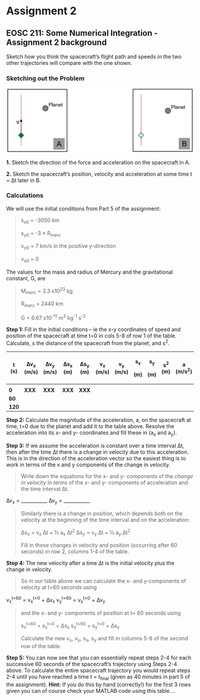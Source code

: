 # Assignment 2

## EOSC 211: Some Numerical Integration - Assignment 2 background

Sketch how you think the spacecraft’s flight path and speeds in the two
other trajectories will compare with the one shown.

### Sketching out the Problem

<img src="../_static/media11/week11_WS4A3-001.png">

**1.** Sketch the direction of the force and acceleration on the
spacecraft in A.

**2.** Sketch the spacecraft’s position, velocity and acceleration at some
time t = ∆t later in B.

### Calculations

We will use the initial conditions from Part 5 of the assignment:

> s<sub>x0</sub> = -3050 km
>
> s<sub>y0</sub> = -3 \* R<sub>merc</sub>
>
> v<sub>y0</sub> = 7 km/s in the positive y-direction
>
> v<sub>x0</sub> = 0

The values for the mass and radius of Mercury and the gravitational
constant, G, are

> M<sub>merc</sub> = 3.3 x10<sup>23</sup> kg
>
> R<sub>merc</sub> = 2440 km
>
> G = 6.67 x10<sup>-11</sup> m<sup>3</sup> kg<sup>-1</sup> s<sup>-2</sup>

**Step 1:** Fill in the initial conditions – ie the x-y coordinates of
speed and position of the spacecraft at time t=0 in cols 5-8 of row 1 of
the table. Calculate, s the distance of the spacecraft from the planet,
and s<sup>2</sup>.

<table>
<thead>
<tr class="header">
<th><strong>t (s)</strong></th>
<th><strong>∆v<sub>x</sub> (m/s)</strong></th>
<th><strong>∆v<sub>y</sub> (m/s)</strong></th>
<th><strong>∆s<sub>x</sub> (m)</strong></th>
<th><strong>∆s<sub>y</sub> (m)</strong></th>
<th><strong>v<sub>x</sub> (m/s)</strong></th>
<th><strong>v<sub>y</sub> (m/s)</strong></th>
<th><p><strong>s<sub>x</sub></strong></p>
<p><strong>(m)</strong></p></th>
<th><p><strong>s<sub>y</sub></strong></p>
<p><strong>(m)</strong></p></th>
<th><strong>s<sup>2</sup> (m)</strong></th>
<th><strong>a (m/s<sup>2</sup>)</strong></th>
<th><strong>a<sub>x</sub> (m/s<sup>2</sup>)</strong></th>
<th><strong>a<sub>y</sub> (m/s<sup>2</sup>)</strong></th>
</tr>
</thead>
<tbody>
<tr class="odd">
<td></td>
<td></td>
<td></td>
<td></td>
<td></td>
<td></td>
<td></td>
<td></td>
<td></td>
<td></td>
<td></td>
<td></td>
<td></td>
</tr>
<tr class="even">
<td><strong>0</strong></td>
<td><strong>XXX</strong></td>
<td><strong>XXX</strong></td>
<td><strong>XXX</strong></td>
<td><strong>XXX</strong></td>
<td></td>
<td></td>
<td></td>
<td></td>
<td></td>
<td></td>
<td></td>
<td></td>
</tr>
<tr class="odd">
<td><strong>60</strong></td>
<td></td>
<td></td>
<td></td>
<td></td>
<td></td>
<td></td>
<td></td>
<td></td>
<td></td>
<td></td>
<td></td>
<td></td>
</tr>
<tr class="even">
<td><strong>120</strong></td>
<td></td>
<td></td>
<td></td>
<td></td>
<td></td>
<td></td>
<td></td>
<td></td>
<td></td>
<td></td>
<td></td>
<td></td>
</tr>
</tbody>
</table>

**Step 2:** Calculate the magnitude of the acceleration, a, on the
spacecraft at time, t=0 due to the planet and add it to the table above.
Resolve the acceleration into its x- and y- coordinates and fill these
in (a<sub>x</sub> and a<sub>y</sub>).

**Step 3:** If we assume the acceleration is constant over a time
interval ∆t, then after the time ∆t there is a change in velocity due to
this acceleration. This is in the direction of the acceleration vector
so the easiest thing is to work in terms of the x and y components of
the change in velocity.

> Write down the equations for the x- and y- components of the *change
> in velocity* in terms of the x- and y- components of acceleration and
> the time interval ∆t.

∆v<sub>x</sub> = \_\_\_\_\_\_\_\_\_\_\_ ∆v<sub>y</sub> =
\_\_\_\_\_\_\_\_\_\_\_

> Similarly there is a change in position, which depends both on the
> velocity at the beginning of the time interval and on the
> acceleration:
> 
> ∆s<sub>x</sub> = v<sub>x</sub> ∆t + ½ a<sub>x</sub> ∆t<sup>2</sup>
> ∆s<sub>y</sub> = v<sub>y</sub> ∆t + ½ a<sub>y</sub> ∆t<sup>2</sup>
> 
> Fill in these changes in velocity and position (occurring after 60
> seconds) in row 2, columns 1-4 of the table.

**Step 4:** The new velocity after a time ∆t is the initial velocity
plus the change in velocity.

> So in our table above we can calculate the x- and y-components of
> velocity at t=60 seconds using

v<sub>x</sub><sup>t=60</sup> = v<sub>x</sub><sup>t=0</sup> +
∆v<sub>x</sub> v<sub>y</sub><sup>t=60</sup> =
v<sub>y</sub><sup>t=0</sup> + ∆v<sub>y</sub>

> and the x- and y- components of position at t= 60 seconds using
> 
> s<sub>x</sub><sup>t=60</sup> = s<sub>x</sub><sup>t=0</sup> +
> ∆s<sub>x</sub> s<sub>y</sub><sup>t=60</sup> =
> s<sub>y</sub><sup>t=0</sup> + ∆s<sub>y</sub>
> 
> Calculate the new v<sub>x</sub>, v<sub>y</sub>, s<sub>x</sub>,
> s<sub>y</sub> and fill in columns 5-8 of the second row of the table.

**Step 5:** You can now see that you can essentially repeat steps 2-4
for each successive 60 seconds of the spacecraft’s trajectory using
Steps 2-4 above. To calculate the entire spacecraft trajectory you would
repeat steps 2-4 until you have reached a time t = t<sub>final</sub>
(given as 40 minutes in part 5 of the assignment). **Hint:** If you do
this by hand (correctly\!) for the first 3 rows given you can of course
check your MATLAB code using this table….
